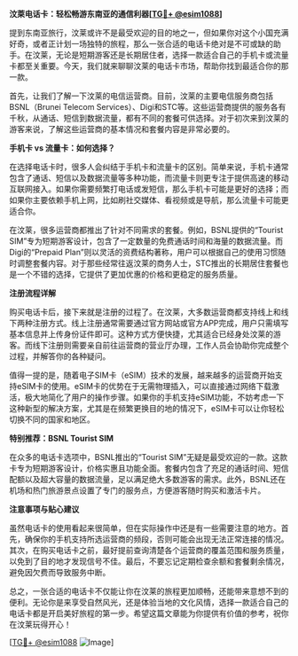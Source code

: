 **汶萊电话卡：轻松畅游东南亚的通信利器[[TG💪+ @esim1088](https://t.me/s/esim1088)]**

提到东南亚旅行，汶莱或许不是最受欢迎的目的地之一，但如果你对这个小国充满好奇，或者正计划一场独特的旅程，那么一张合适的电话卡绝对是不可或缺的助手。在汶莱，无论是短期游客还是长期居住者，选择一款适合自己的手机卡或流量卡都至关重要。今天，我们就来聊聊汶莱的电话卡市场，帮助你找到最适合你的那一款。

首先，让我们了解一下汶莱的电信运营商。目前，汶莱的主要电信服务商包括BSNL（Brunei Telecom Services）、Digi和STC等。这些运营商提供的服务各有千秋，从通话、短信到数据流量，都有不同的套餐可供选择。对于初次来到汶莱的游客来说，了解这些运营商的基本情况和套餐内容是非常必要的。

**手机卡 vs 流量卡：如何选择？**

在选择电话卡时，很多人会纠结于手机卡和流量卡的区别。简单来说，手机卡通常包含了通话、短信以及数据流量等多种功能，而流量卡则更专注于提供高速的移动互联网接入。如果你需要频繁打电话或发短信，那么手机卡可能是更好的选择；而如果你主要依赖手机上网，比如刷社交媒体、看视频或是导航，那么流量卡可能更适合你。

在汶莱，很多运营商都推出了针对不同需求的套餐。例如，BSNL提供的“Tourist SIM”专为短期游客设计，包含了一定数量的免费通话时间和海量的数据流量。而Digi的“Prepaid Plan”则以灵活的资费结构著称，用户可以根据自己的使用习惯随时调整套餐内容。对于那些经常往返汶莱的商务人士，STC推出的长期居住套餐也是一个不错的选择，它提供了更加优惠的价格和更稳定的服务质量。

**注册流程详解**

购买电话卡后，接下来就是注册的过程了。在汶莱，大多数运营商都支持线上和线下两种注册方式。线上注册通常需要通过官方网站或官方APP完成，用户只需填写基本信息并上传身份证件即可。这种方式方便快捷，尤其适合已经身处汶莱的游客。而线下注册则需要亲自前往运营商的营业厅办理，工作人员会协助你完成整个过程，并解答你的各种疑问。

值得一提的是，随着电子SIM卡（eSIM）技术的发展，越来越多的运营商开始支持eSIM卡的使用。eSIM卡的优势在于无需物理插入，可以直接通过网络下载激活，极大地简化了用户的操作步骤。如果你的手机支持eSIM功能，不妨考虑一下这种新型的解决方案，尤其是在频繁更换目的地的情况下，eSIM卡可以让你轻松切换不同的国家和地区。

**特别推荐：BSNL Tourist SIM**

在众多的电话卡选项中，BSNL推出的“Tourist SIM”无疑是最受欢迎的一款。这款卡专为短期游客设计，价格实惠且功能全面。套餐内包含了充足的通话时间、短信配额以及超大容量的数据流量，足以满足绝大多数游客的需求。此外，BSNL还在机场和热门旅游景点设置了专门的服务点，方便游客随时购买和激活卡片。

**注意事项与贴心建议**

虽然电话卡的使用看起来很简单，但在实际操作中还是有一些需要注意的地方。首先，确保你的手机支持所选运营商的频段，否则可能会出现无法正常连接的情况。其次，在购买电话卡之前，最好提前查询清楚各个运营商的覆盖范围和服务质量，以免到了目的地才发现信号不佳。最后，不要忘记定期检查余额和套餐剩余情况，避免因欠费而导致服务中断。

总之，一张合适的电话卡不仅能让你在汶莱的旅程更加顺畅，还能带来意想不到的便利。无论你是来享受自然风光，还是体验当地的文化风情，选择一款适合自己的电话卡都是开启美好旅程的第一步。希望这篇文章能为你提供有价值的参考，祝你在汶莱玩得开心！

[[TG💪+ @esim1088](https://t.me/s/esim1088) ![Image](https://i.postimg.cc/4NQfJmqS/Snipaste-2025-05-13-00-14-12.png)]